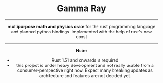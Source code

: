 
 <h1 align="center"> Gamma Ray </h1>


-----

<p align="center">
  <strong> multipurpose math and physics crate </strong> for the rust programming language and planned python bindings.
  implemented with the help of rust's new const 
</p>

-----

<div align="center">
  <strong> Note: </strong> 
  <ul>
      <li>
          Rust 1.51 and onwards is required
      </li>
      <li>
          this project is under heavy development and not really usable from a consumer-perspective 
          right now. Expect many breaking updates as architecture and features are not decided yet.
      </li>
  </ul>
</div>
